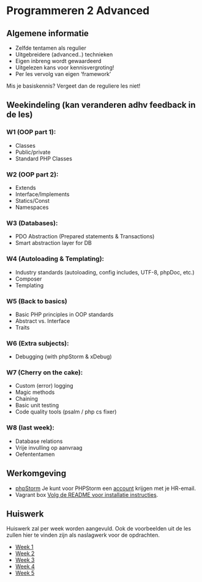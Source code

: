 # Programmeren 2 Advanced

## Algemene informatie
- Zelfde tentamen als regulier
- Uitgebreidere (advanced..) technieken
- Eigen inbreng wordt gewaardeerd
- Uitgelezen kans voor kennisvergroting!
- Per les vervolg van eigen ‘framework’

Mis je basiskennis? Vergeet dan de reguliere les niet!

## Weekindeling (kan veranderen adhv feedback in de les)

### W1 (OOP part 1):
- Classes
- Public/private
- Standard PHP Classes

### W2 (OOP part 2):
- Extends
- Interface/Implements
- Statics/Const
- Namespaces

### W3 (Databases):
- PDO Abstraction (Prepared statements & Transactions)
- Smart abstraction layer for DB

### W4 (Autoloading & Templating):
- Industry standards (autoloading, config includes, UTF-8, phpDoc, etc.)
- Composer
- Templating

### W5 (Back to basics)
- Basic PHP principles in OOP standards
- Abstract vs. Interface
- Traits

### W6 (Extra subjects):
- Debugging (with phpStorm & xDebug)

### W7 (Cherry on the cake):
- Custom (error) logging
- Magic methods
- Chaining
- Basic unit testing
- Code quality tools (psalm / php cs fixer)

### W8 (last week):
- Database relations
- Vrije invulling op aanvraag
- Oefententamen

## Werkomgeving
- [phpStorm](https://www.jetbrains.com/phpstorm/download/)
Je kunt voor PHPStorm een [account](https://www.jetbrains.com/shop/eform/students) krijgen met je HR-email.
- Vagrant box [Volg de README voor installatie instructies](https://github.com/antwanvdm/php7-vagrant).

## Huiswerk
Huiswerk zal per week worden aangevuld. Ook de voorbeelden uit de les zullen hier te vinden zijn
als naslagwerk voor de opdrachten.
 
- [Week 1](week1)
- [Week 2](week2)
- [Week 3](week3)
- [Week 4](week4)
- [Week 5](week5)
